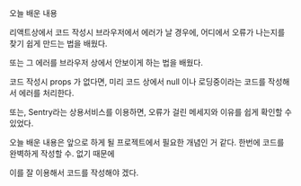오늘 배운 내용

리액트상에서 코드 작성시 브라우저에서 에러가 날 경우에, 어디에서 오류가 나는지를 찾기 쉽게 만드는 법을 배웠다.

또는 그 에러를 브라우저 상에서 안보이게 하는 법을 배웠다.

코드 작성시 props 가 없다면, 미리 코드 상에서 null 이나 로딩중이라는 코드를 작성해서 에러를 처리한다.

또는, Sentry라는 상용서비스를 이용하면,  오류가 걸린 메세지와 이유를 쉽게 확인할 수 있었다.

오늘 배운 내용은 앞으로 하게 될 프로젝트에서 필요한 개념인 거 같다. 한번에 코드를 완벽하게 작성할 수. 없기 때문에

이를 잘 이용해서 코드를 작성해야 겠다. 